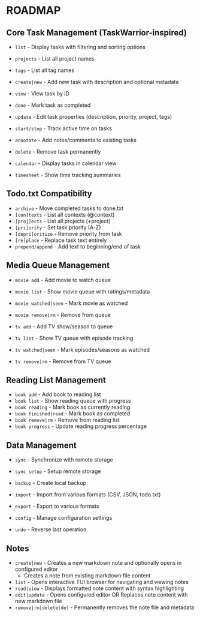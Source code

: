 # ROADMAP

## Core Task Management (TaskWarrior-inspired)

- `list` - Display tasks with filtering and sorting options
- `projects` - List all project names
- `tags` - List all tag names

- `create|new` - Add new task with description and optional metadata

- `view` - View task by ID
- `done` - Mark task as completed
- `update` - Edit task properties (description, priority, project, tags)
- `start/stop` - Track active time on tasks
- `annotate` - Add notes/comments to existing tasks

- `delete` - Remove task permanently

- `calendar` - Display tasks in calendar view
- `timesheet` - Show time tracking summaries

## Todo.txt Compatibility

- `archive` - Move completed tasks to done.txt
- `[con]texts` - List all contexts (@context)
- `[proj]ects` - List all projects (+project)
- `[pri]ority` - Set task priority (A-Z)
- `[depri]oritize` - Remove priority from task
- `[re]place` - Replace task text entirely
- `prepend/append` - Add text to beginning/end of task

## Media Queue Management

- `movie add` - Add movie to watch queue
- `movie list` - Show movie queue with ratings/metadata
- `movie watched|seen` - Mark movie as watched
- `movie remove|rm` - Remove from queue

- `tv add` - Add TV show/season to queue
- `tv list` - Show TV queue with episode tracking
- `tv watched|seen` - Mark episodes/seasons as watched
- `tv remove|rm` - Remove from TV queue

## Reading List Management

- `book add` - Add book to reading list
- `book list` - Show reading queue with progress
- `book reading` - Mark book as currently reading
- `book finished|read` - Mark book as completed
- `book remove|rm` - Remove from reading list
- `book progress` - Update reading progress percentage

## Data Management

- `sync` - Synchronize with remote storage
- `sync setup` - Setup remote storage

- `backup` - Create local backup

- `import` - Import from various formats (CSV, JSON, todo.txt)
- `export` - Export to various formats

- `config` - Manage configuration settings

- `undo` - Reverse last operation

## Notes

- `create|new` - Creates a new markdown note and optionally opens in configured editor
    - Creates a note from existing markdown file content
- `list` - Opens interactive TUI browser for navigating and viewing notes
- `read|view` - Displays formatted note content with syntax highlighting
- `edit|update` - Opens configured editor OR Replaces note content with new markdown file
- `remove|rm|delete|del` - Permanently removes the note file and metadata

